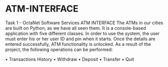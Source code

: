 # ATM-INTERFACE
Task 1 - OctaNet Software Services
ATM INTERFACE
The ATMs in our cities are built on Python, as we have all seen them. It is a console-based application with five different classes. In order to use the system, the user must enter his or her user ID and pin when it starts. Once the details are entered successfully, ATM functionality is unlocked. As a result of the project, the following operations can be performed:

• Transactions History
• Withdraw
•  Deposit
• Transfer
• Quit
